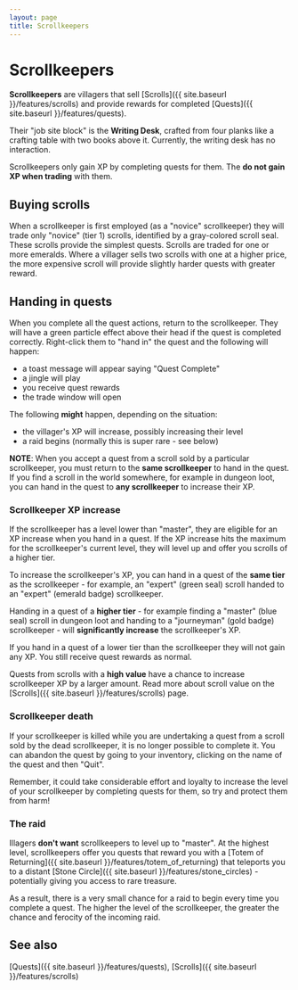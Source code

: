```yaml
---
layout: page
title: Scrollkeepers
---
```


# Scrollkeepers

**Scrollkeepers** are villagers that sell [Scrolls]({{ site.baseurl }}/features/scrolls) and provide rewards for completed [Quests]({{ site.baseurl }}/features/quests).

Their "job site block" is the **Writing Desk**, crafted from four planks like a crafting table with two books above it.  Currently, the writing desk has no interaction.

Scrollkeepers only gain XP by completing quests for them.  The **do not gain XP when trading** with them.

## Buying scrolls

When a scrollkeeper is first employed (as a "novice" scrollkeeper) they will trade only "novice" (tier 1) scrolls, identified by a gray-colored scroll seal.  These scrolls provide the simplest quests.  Scrolls are traded for one or more emeralds.  Where a villager sells two scrolls with one at a higher price, the more expensive scroll will provide slightly harder quests with greater reward.

## Handing in quests

When you complete all the quest actions, return to the scrollkeeper.  They will have a green particle effect above their head if the quest is completed correctly.  Right-click them to "hand in" the quest and the following will happen:
* a toast message will appear saying "Quest Complete"
* a jingle will play
* you receive quest rewards
* the trade window will open

The following **might** happen, depending on the situation:
* the villager's XP will increase, possibly increasing their level
* a raid begins (normally this is super rare - see below)

**NOTE**: When you accept a quest from a scroll sold by a particular scrollkeeper, you must return to the **same scrollkeeper** to hand in the quest.  If you find a scroll in the world somewhere, for example in dungeon loot, you can hand in the quest to **any scrollkeeper** to increase their XP.  

### Scrollkeeper XP increase

If the scrollkeeper has a level lower than "master", they are eligible for an XP increase when you hand in a quest.  If the XP increase hits the maximum for the scrollkeeper's current level, they will level up and offer you scrolls of a higher tier.

To increase the scrollkeeper's XP, you can hand in a quest of the **same tier** as the scrollkeeper - for example, an "expert" (green seal) scroll handed to an "expert" (emerald badge) scrollkeeper.

Handing in a quest of a **higher tier** - for example finding a "master" (blue seal) scroll in dungeon loot and handing to a "journeyman" (gold badge) scrollkeeper - will **significantly increase** the scrollkeeper's XP.

If you hand in a quest of a lower tier than the scrollkeeper they will not gain any XP.  You still receive quest rewards as normal.

Quests from scrolls with a **high value** have a chance to increase scrollkeeper XP by a larger amount.  Read more about scroll value on the [Scrolls]({{ site.baseurl }}/features/scrolls) page.

### Scrollkeeper death

If your scrollkeeper is killed while you are undertaking a quest from a scroll sold by the dead scrollkeeper, it is no longer possible to complete it.  You can abandon the quest by going to your inventory, clicking on the name of the quest and then "Quit".

Remember, it could take considerable effort and loyalty to increase the level of your scrollkeeper by completing quests for them, so try and protect them from harm!

### The raid

Illagers **don't want** scrollkeepers to level up to "master".  At the highest level, scrollkeepers offer you quests that reward you with a [Totem of Returning]({{ site.baseurl }}/features/totem_of_returning) that teleports you to a distant [Stone Circle]({{ site.baseurl }}/features/stone_circles) - potentially giving you access to rare treasure.

As a result, there is a very small chance for a raid to begin every time you complete a quest.  The higher the level of the scrollkeeper, the greater the chance and ferocity of the incoming raid.

## See also

[Quests]({{ site.baseurl }}/features/quests), [Scrolls]({{ site.baseurl }}/features/scrolls)